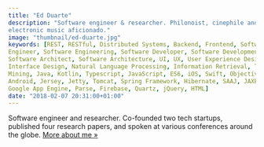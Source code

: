```yaml
---
title: "Ed Duarte"
description: "Software engineer & researcher. Philonoist, cinephile and
electronic music aficionado."
image: "thumbnail/ed-duarte.jpg"
keywords: [REST, RESTful, Distributed Systems, Backend, Frontend, Software
Engineer, Software Engineering, Software Developer, Software Development,
Software Architect, Software Architecture, UI, UX, User Experience Design, User
Interface Design, Natural Language Processing, Information Retrieval, Text
Mining, Java, Kotlin, Typescript, JavaScript, ES6, iOS, Swift, Objective-C,
Android, Jersey, Jetty, Tomcat, Spring Framework, Hibernate, SAAJ, JAXB, XSLT,
Google App Engine, Parse, Firebase, Quartz, jQuery, HTML]
date: "2018-02-07 20:31:00+01:00"
---
```


Software engineer and researcher. Co-founded two tech startups, published four
research papers, and spoken at various conferences around the globe. [More about
me »](/about)
